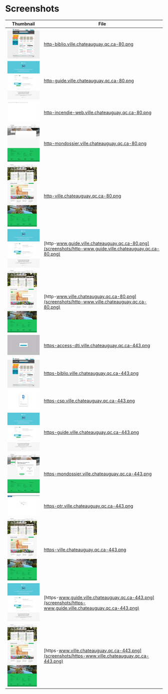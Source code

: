 # Screenshots
| Thumbnail | File |
| --- | --- |
| ![Thumbnail](thumbnails/http-biblio.ville.chateauguay.qc.ca-80.png) | [http-biblio.ville.chateauguay.qc.ca-80.png](screenshots/http-biblio.ville.chateauguay.qc.ca-80.png) |
| ![Thumbnail](thumbnails/http-guide.ville.chateauguay.qc.ca-80.png) | [http-guide.ville.chateauguay.qc.ca-80.png](screenshots/http-guide.ville.chateauguay.qc.ca-80.png) |
| ![Thumbnail](thumbnails/http-incendie-web.ville.chateauguay.qc.ca-80.png) | [http-incendie-web.ville.chateauguay.qc.ca-80.png](screenshots/http-incendie-web.ville.chateauguay.qc.ca-80.png) |
| ![Thumbnail](thumbnails/http-mondossier.ville.chateauguay.qc.ca-80.png) | [http-mondossier.ville.chateauguay.qc.ca-80.png](screenshots/http-mondossier.ville.chateauguay.qc.ca-80.png) |
| ![Thumbnail](thumbnails/http-ville.chateauguay.qc.ca-80.png) | [http-ville.chateauguay.qc.ca-80.png](screenshots/http-ville.chateauguay.qc.ca-80.png) |
| ![Thumbnail](thumbnails/http-www.guide.ville.chateauguay.qc.ca-80.png) | [http-www.guide.ville.chateauguay.qc.ca-80.png](screenshots/http-www.guide.ville.chateauguay.qc.ca-80.png) |
| ![Thumbnail](thumbnails/http-www.ville.chateauguay.qc.ca-80.png) | [http-www.ville.chateauguay.qc.ca-80.png](screenshots/http-www.ville.chateauguay.qc.ca-80.png) |
| ![Thumbnail](thumbnails/https-access-dti.ville.chateauguay.qc.ca-443.png) | [https-access-dti.ville.chateauguay.qc.ca-443.png](screenshots/https-access-dti.ville.chateauguay.qc.ca-443.png) |
| ![Thumbnail](thumbnails/https-biblio.ville.chateauguay.qc.ca-443.png) | [https-biblio.ville.chateauguay.qc.ca-443.png](screenshots/https-biblio.ville.chateauguay.qc.ca-443.png) |
| ![Thumbnail](thumbnails/https-csp.ville.chateauguay.qc.ca-443.png) | [https-csp.ville.chateauguay.qc.ca-443.png](screenshots/https-csp.ville.chateauguay.qc.ca-443.png) |
| ![Thumbnail](thumbnails/https-guide.ville.chateauguay.qc.ca-443.png) | [https-guide.ville.chateauguay.qc.ca-443.png](screenshots/https-guide.ville.chateauguay.qc.ca-443.png) |
| ![Thumbnail](thumbnails/https-mondossier.ville.chateauguay.qc.ca-443.png) | [https-mondossier.ville.chateauguay.qc.ca-443.png](screenshots/https-mondossier.ville.chateauguay.qc.ca-443.png) |
| ![Thumbnail](thumbnails/https-ptr.ville.chateauguay.qc.ca-443.png) | [https-ptr.ville.chateauguay.qc.ca-443.png](screenshots/https-ptr.ville.chateauguay.qc.ca-443.png) |
| ![Thumbnail](thumbnails/https-ville.chateauguay.qc.ca-443.png) | [https-ville.chateauguay.qc.ca-443.png](screenshots/https-ville.chateauguay.qc.ca-443.png) |
| ![Thumbnail](thumbnails/https-www.guide.ville.chateauguay.qc.ca-443.png) | [https-www.guide.ville.chateauguay.qc.ca-443.png](screenshots/https-www.guide.ville.chateauguay.qc.ca-443.png) |
| ![Thumbnail](thumbnails/https-www.ville.chateauguay.qc.ca-443.png) | [https-www.ville.chateauguay.qc.ca-443.png](screenshots/https-www.ville.chateauguay.qc.ca-443.png) |
